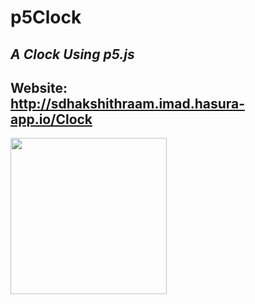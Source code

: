 p5Clock
===
*A Clock Using p5.js*
---
Website:
<br>
http://sdhakshithraam.imad.hasura-app.io/Clock
---
<img src="https://user-images.githubusercontent.com/30764909/33383643-e18c14fc-d549-11e7-9acb-8cb51faeffc4.png" width="250">
